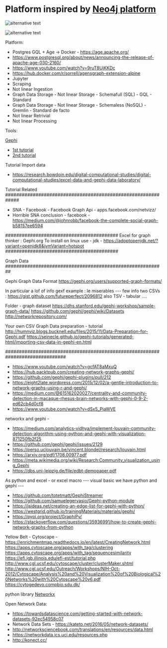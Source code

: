 # Platform inspired by [Neo4j platform](https://neo4j.com/blog/graph-algorithms-in-neo4j-neo4j-graph-analytics/)

![alternative text](http://www.plantuml.com/plantuml/proxy?cache=no&src=https://raw.github.com/plantuml/plantuml-server/master/src/main/webapp/resource/test2diagrams.txt)


![alternative text](http://www.plantuml.com/plantuml/proxy?cache=no&src=/https://raw.github.com/graph-thinking/graphAnalytics/blob/main/test.txt)



Platform: 
* Postgres GQL + Age → Docker - https://age.apache.org/
* https://www.postgresql.org/about/news/announcing-the-release-of-apache-age-030-2160/
* https://www.youtube.com/watch?v=9ruT8UjKKDc
* https://hub.docker.com/r/sorrell/agensgraph-extension-alpine
* Jupyter
* Scraping 
* Not linear Ingestion 
* Graph Data Storage - Not linear Storage - Schemafull (SQL) - GQL - Standard 
* Graph Data Storage - Not linear Storage - Schemaless (NoSQL) - Gremlin - Standard de facto
* Not linear Retrivial 
* Not linear Processing

Tools:

[Gephi](http://derekgreene.com/slides/derekgreene_gephi_slides.pdf)

* [1st tutorial](https://gephi.org/users/quick-start/)
* [2nd tutorial](https://gephi.org/users/tutorial-visualization/)

Tutorial Import data 
* https://research.bowdoin.edu/digital-computational-studies/digital-computational-studies/excel-data-and-gephi-data-laboratory/

Tutorial Related #############################################################
* SNA - Facebook - Facebook Graph Api - apps.facebook.com/netvizz/
* Horrible SNA conclusion - facebook - https://medium.com/@johnrobb/facebook-the-complete-social-graph-b58157ee6594

#########################################
Excel for graph thinker : Gephi.org
To install on linux use - jdk - https://adoptopenjdk.net/?variant=openjdk8&jvmVariant=hotspot
#########################################

Graph Data  ##########################################################

Gephi Graph Data Format
https://gephi.org/users/supported-graph-formats/
 
In particular 
a lof of info gexf example : le miserables ---
few info two CSVs : https://gist.github.com/futureperfect/2096812
also TSV - tabular ....

Folder - graph dataset
https://dhs.stanford.edu/gephi-workshop/sample-graph-data/
https://github.com/gephi/gephi/wiki/Datasets
http://networkrepository.com/

Your own CSV Graph Data preparation - tutorial 
http://humnviz.blogs.bucknell.edu/files/2015/11/Data-Preparation-for-Gephi.pdf
https://seinecle.github.io/gephi-tutorials/generated-html/importing-csv-data-in-gephi-en.html

##############################################################################

* https://www.youtube.com/watch?v=gcfAT8aMxuQ
* https://hub.packtpub.com/creating-network-graphs-gephi/
* https://github.com/gephi/gephi-plugins/pull/212
* https://eight2late.wordpress.com/2015/12/02/a-gentle-introduction-to-network-graphs-using-r-and-gephi/
* https://medium.com/@615162020027/centrality-and-community-detection-in-macaque-rhesus-brain-networks-with-gephi-0-9-2-ed62cb4d0cf8
* https://www.youtube.com/watch?v=dSx5_PjaWVE


 networkx and gephi - 
 * https://medium.com/analytics-vidhya/implement-louvain-community-detection-algorithm-using-python-and-gephi-with-visualization-871250fb2f25
 * https://github.com/gephi/gephi/issues/2129
 * https://perso.uclouvain.be/vincent.blondel/research/louvain.html
 * https://arxiv.org/pdf/1708.00977.pdf
 * https://meta.wikimedia.org/wiki/Research:Community_visualization_using_Gephi
 * https://dbs.uni-leipzig.de/file/edbt-demopaper.pdf

As python and excel - or excel macro --- visual basic we have python and gephi ---       
* https://github.com/totetmatt/GephiStreamer  
* https://github.com/samuelegervasio/Gephi-python-module 
* https://jsideas.net/creating-an-edge-list-for-gephi-with-python/   
* https://westgrid.github.io/trainingMaterials/materials/gephi/         
* https://pypi.org/project/GraphiPy/ 
* https://stackoverflow.com/questions/35936991/how-to-create-gephi-network-graphs-from-python
                      
Yellow Belt - Cytoscape - https://enrichmentmap.readthedocs.io/en/latest/CreatingNetwork.html
                          https://apps.cytoscape.org/apps/with_tag/clustering
                          https://apps.cytoscape.org/apps/with_tag/sequencesimilarity
                          https://efi.igb.illinois.edu/efi-est/tutorial.php
                          http://www.cgl.ucsf.edu/cytoscape/cluster/clusterMaker.shtml
                          http://www.cgl.ucsf.edu/Outreach/Workshops/NIH-Oct-2012/Cytoscape/Analysis%20and%20Visualization%20of%20Biological%20Networks%20with%20Cytoscape%20v6.pdf
                          https://cytogedevo.compbio.sdu.dk/


python library [Networkx](https://networkx.org/)


Open Network Data: 
* https://towardsdatascience.com/getting-started-with-network-datasets-92ec54958c07
* Network Data Sets - https://kateto.net/2016/05/network-datasets/
* http://networksciencebook.com/translations/en/resources/data.html
* https://networkdata.ics.uci.edu/resources.php
* http://konect.cc/

